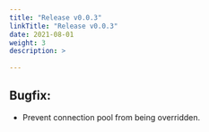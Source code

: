 ```yaml
---
title: "Release v0.0.3"
linkTitle: "Release v0.0.3"
date: 2021-08-01
weight: 3
description: >
  
---
```


## Bugfix:

- Prevent connection pool from being overridden.